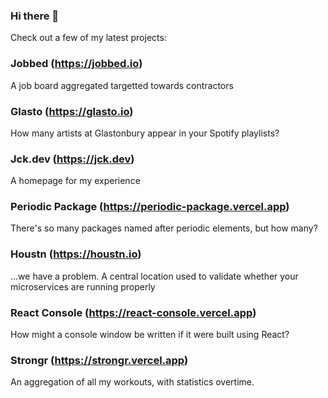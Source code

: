 ### Hi there 👋

Check out a few of my latest projects:

### Jobbed (https://jobbed.io)
A job board aggregated targetted towards contractors

### Glasto (https://glasto.io)
How many artists at Glastonbury appear in your Spotify playlists?

### Jck.dev (https://jck.dev)
A homepage for my experience

### Periodic Package (https://periodic-package.vercel.app)
There's so many packages named after periodic elements, but how many?

### Houstn (https://houstn.io)
...we have a problem. A central location used to validate whether your microservices are running properly

### React Console (https://react-console.vercel.app)
How might a console window be written if it were built using React?

### Strongr (https://strongr.vercel.app)
An aggregation of all my workouts, with statistics overtime.
